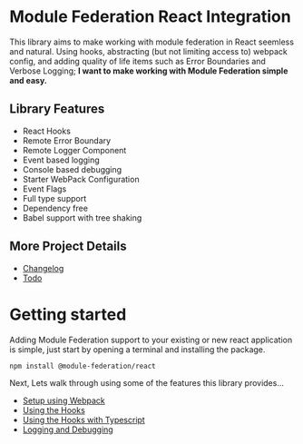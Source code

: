# Module Federation React Integration

This library aims to make working with module federation in React seemless and natural. Using hooks, abstracting (but not limiting access to) webpack config, and adding quality of life items such as Error Boundaries and Verbose Logging; **I want to make working with Module Federation simple and easy.**

## Library Features
- React Hooks
- Remote Error Boundary
- Remote Logger Component
- Event based logging
- Console based debugging
- Starter WebPack Configuration
- Event Flags
- Full type support
- Dependency free
- Babel support with tree shaking

## More Project Details
- [Changelog](./changelog.md)
- [Todo](./todo.md)

# Getting started

Adding Module Federation support to your existing or new react application is simple, just start by opening a terminal and installing the package.

```bash
npm install @module-federation/react
```

Next, Lets walk through using some of the features this library provides...

- [Setup using Webpack](./docs/getting_started_webpack.md)
- [Using the Hooks](./docs/using_hooks.md)
- [Using the Hooks with Typescript](./docs/using_hooks_typescript.md)
- [Logging and Debugging](./docs/logging_debugging.md)
